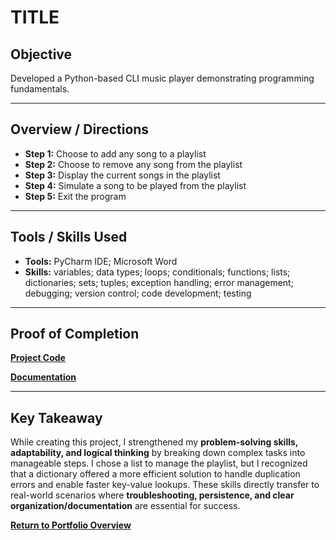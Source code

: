 # TITLE

## Objective
Developed a Python-based CLI music player demonstrating programming fundamentals.

---

## Overview / Directions
- **Step 1:** Choose to add any song to a playlist
- **Step 2:** Choose to remove any song from the playlist
- **Step 3:** Display the current songs in the playlist
- **Step 4:** Simulate a song to be played from the playlist
- **Step 5:** Exit the program

---

## Tools / Skills Used
- **Tools:** PyCharm IDE; Microsoft Word
- **Skills:** variables; data types; loops; conditionals; functions; lists; dictionaries; sets; tuples; exception handling; error management; debugging; version control; code development; testing

---

## Proof of Completion
**[Project Code](./Final_Project.py)**

**[Documentation](./Final_Project_Documentation.docx)**

---

## Key Takeaway
While creating this project, I strengthened my **problem-solving skills, adaptability, and logical thinking** by breaking down complex tasks into manageable steps. I chose a list to manage the playlist, but I recognized that a dictionary offered a more efficient solution to handle duplication errors and enable faster key-value lookups. These skills directly transfer to real-world scenarios where **troubleshooting, persistence, and clear organization/documentation** are essential for success.

**[Return to Portfolio Overview](./../README)**
